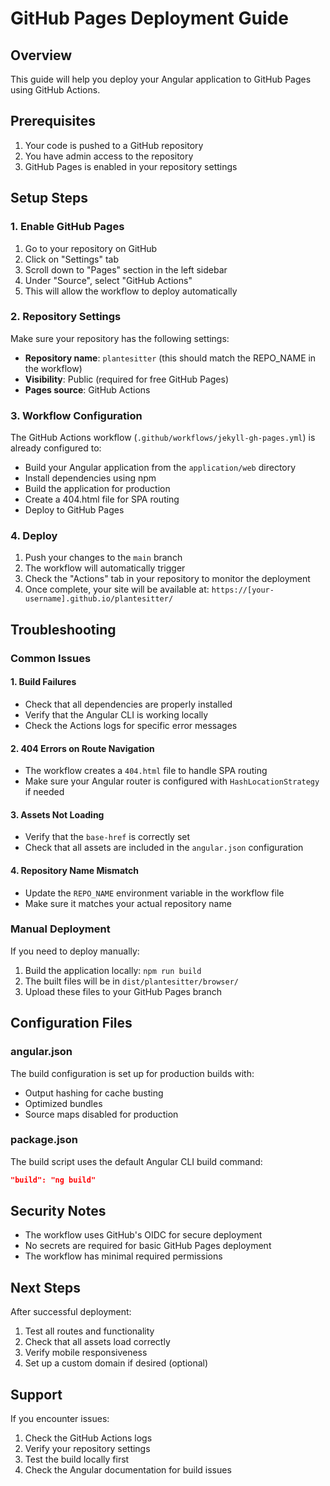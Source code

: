 # GitHub Pages Deployment Guide

## Overview
This guide will help you deploy your Angular application to GitHub Pages using GitHub Actions.

## Prerequisites
1. Your code is pushed to a GitHub repository
2. You have admin access to the repository
3. GitHub Pages is enabled in your repository settings

## Setup Steps

### 1. Enable GitHub Pages
1. Go to your repository on GitHub
2. Click on "Settings" tab
3. Scroll down to "Pages" section in the left sidebar
4. Under "Source", select "GitHub Actions"
5. This will allow the workflow to deploy automatically

### 2. Repository Settings
Make sure your repository has the following settings:
- **Repository name**: `plantesitter` (this should match the REPO_NAME in the workflow)
- **Visibility**: Public (required for free GitHub Pages)
- **Pages source**: GitHub Actions

### 3. Workflow Configuration
The GitHub Actions workflow (`.github/workflows/jekyll-gh-pages.yml`) is already configured to:
- Build your Angular application from the `application/web` directory
- Install dependencies using npm
- Build the application for production
- Create a 404.html file for SPA routing
- Deploy to GitHub Pages

### 4. Deploy
1. Push your changes to the `main` branch
2. The workflow will automatically trigger
3. Check the "Actions" tab in your repository to monitor the deployment
4. Once complete, your site will be available at: `https://[your-username].github.io/plantesitter/`

## Troubleshooting

### Common Issues

#### 1. Build Failures
- Check that all dependencies are properly installed
- Verify that the Angular CLI is working locally
- Check the Actions logs for specific error messages

#### 2. 404 Errors on Route Navigation
- The workflow creates a `404.html` file to handle SPA routing
- Make sure your Angular router is configured with `HashLocationStrategy` if needed

#### 3. Assets Not Loading
- Verify that the `base-href` is correctly set
- Check that all assets are included in the `angular.json` configuration

#### 4. Repository Name Mismatch
- Update the `REPO_NAME` environment variable in the workflow file
- Make sure it matches your actual repository name

### Manual Deployment
If you need to deploy manually:
1. Build the application locally: `npm run build`
2. The built files will be in `dist/plantesitter/browser/`
3. Upload these files to your GitHub Pages branch

## Configuration Files

### angular.json
The build configuration is set up for production builds with:
- Output hashing for cache busting
- Optimized bundles
- Source maps disabled for production

### package.json
The build script uses the default Angular CLI build command:
```json
"build": "ng build"
```

## Security Notes
- The workflow uses GitHub's OIDC for secure deployment
- No secrets are required for basic GitHub Pages deployment
- The workflow has minimal required permissions

## Next Steps
After successful deployment:
1. Test all routes and functionality
2. Check that all assets load correctly
3. Verify mobile responsiveness
4. Set up a custom domain if desired (optional)

## Support
If you encounter issues:
1. Check the GitHub Actions logs
2. Verify your repository settings
3. Test the build locally first
4. Check the Angular documentation for build issues
